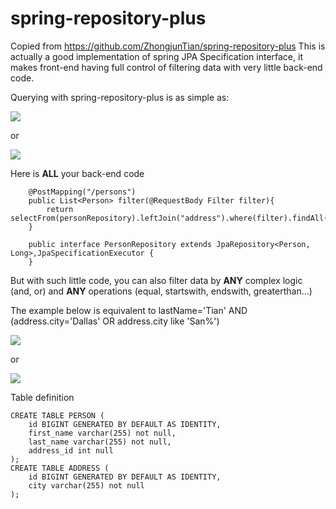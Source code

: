 # spring-repository-plus
Copied from https://github.com/ZhongjunTian/spring-repository-plus
This is actually a good implementation of spring JPA Specification interface, it makes front-end having full control of filtering data with very little back-end code.

Querying with spring-repository-plus is as simple as:


![](http://upload-images.jianshu.io/upload_images/6110329-0cf77a8569a20c56.png?imageMogr2/auto-orient/strip%7CimageView2/2/w/1240)

or

![](http://upload-images.jianshu.io/upload_images/6110329-52fc3da8a7b2eb08.png?imageMogr2/auto-orient/strip%7CimageView2/2/w/1240)

Here is **ALL** your back-end code
```
    @PostMapping("/persons")
    public List<Person> filter(@RequestBody Filter filter){
        return selectFrom(personRepository).leftJoin("address").where(filter).findAll();
    }
```
```
    public interface PersonRepository extends JpaRepository<Person, Long>,JpaSpecificationExecutor {
    }
```
But with such little code, you can also filter data by **ANY** complex logic (and, or) and **ANY** operations (equal, startswith, endswith, greaterthan...)

The example below is equivalent to 
lastName='Tian' AND (address.city='Dallas' OR address.city like 'San%')

![](http://upload-images.jianshu.io/upload_images/6110329-7ddd70b1687f6900.png?imageMogr2/auto-orient/strip%7CimageView2/2/w/1240)

or

![](http://upload-images.jianshu.io/upload_images/6110329-cf58162836cbae40.png?imageMogr2/auto-orient/strip%7CimageView2/2/w/1240)

Table definition
```
CREATE TABLE PERSON (
	id BIGINT GENERATED BY DEFAULT AS IDENTITY,
	first_name varchar(255) not null,
	last_name varchar(255) not null,
	address_id int null
);
CREATE TABLE ADDRESS (
	id BIGINT GENERATED BY DEFAULT AS IDENTITY,
	city varchar(255) not null
);